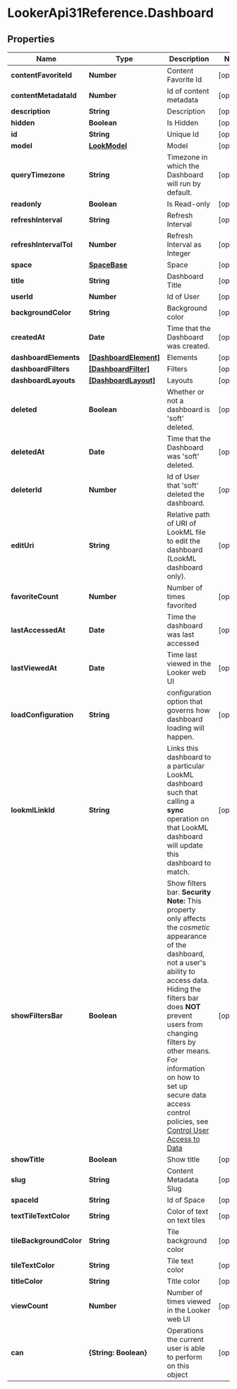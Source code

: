 # LookerApi31Reference.Dashboard

## Properties
Name | Type | Description | Notes
------------ | ------------- | ------------- | -------------
**contentFavoriteId** | **Number** | Content Favorite Id | [optional] 
**contentMetadataId** | **Number** | Id of content metadata | [optional] 
**description** | **String** | Description | [optional] 
**hidden** | **Boolean** | Is Hidden | [optional] 
**id** | **String** | Unique Id | [optional] 
**model** | [**LookModel**](LookModel.md) | Model | [optional] 
**queryTimezone** | **String** | Timezone in which the Dashboard will run by default. | [optional] 
**readonly** | **Boolean** | Is Read-only | [optional] 
**refreshInterval** | **String** | Refresh Interval | [optional] 
**refreshIntervalToI** | **Number** | Refresh Interval as Integer | [optional] 
**space** | [**SpaceBase**](SpaceBase.md) | Space | [optional] 
**title** | **String** | Dashboard Title | [optional] 
**userId** | **Number** | Id of User | [optional] 
**backgroundColor** | **String** | Background color | [optional] 
**createdAt** | **Date** | Time that the Dashboard was created. | [optional] 
**dashboardElements** | [**[DashboardElement]**](DashboardElement.md) | Elements | [optional] 
**dashboardFilters** | [**[DashboardFilter]**](DashboardFilter.md) | Filters | [optional] 
**dashboardLayouts** | [**[DashboardLayout]**](DashboardLayout.md) | Layouts | [optional] 
**deleted** | **Boolean** | Whether or not a dashboard is &#39;soft&#39; deleted. | [optional] 
**deletedAt** | **Date** | Time that the Dashboard was &#39;soft&#39; deleted. | [optional] 
**deleterId** | **Number** | Id of User that &#39;soft&#39; deleted the dashboard. | [optional] 
**editUri** | **String** | Relative path of URI of LookML file to edit the dashboard (LookML dashboard only). | [optional] 
**favoriteCount** | **Number** | Number of times favorited | [optional] 
**lastAccessedAt** | **Date** | Time the dashboard was last accessed | [optional] 
**lastViewedAt** | **Date** | Time last viewed in the Looker web UI | [optional] 
**loadConfiguration** | **String** | configuration option that governs how dashboard loading will happen. | [optional] 
**lookmlLinkId** | **String** | Links this dashboard to a particular LookML dashboard such that calling a **sync** operation on that LookML dashboard will update this dashboard to match. | [optional] 
**showFiltersBar** | **Boolean** | Show filters bar.  **Security Note:** This property only affects the *cosmetic* appearance of the dashboard, not a user&#39;s ability to access data. Hiding the filters bar does **NOT** prevent users from changing filters by other means. For information on how to set up secure data access control policies, see [Control User Access to Data](https://docs.looker.com/admin-options/tutorials/permissions#control_user_access_to_data) | [optional] 
**showTitle** | **Boolean** | Show title | [optional] 
**slug** | **String** | Content Metadata Slug | [optional] 
**spaceId** | **String** | Id of Space | [optional] 
**textTileTextColor** | **String** | Color of text on text tiles | [optional] 
**tileBackgroundColor** | **String** | Tile background color | [optional] 
**tileTextColor** | **String** | Tile text color | [optional] 
**titleColor** | **String** | Title color | [optional] 
**viewCount** | **Number** | Number of times viewed in the Looker web UI | [optional] 
**can** | **{String: Boolean}** | Operations the current user is able to perform on this object | [optional] 


